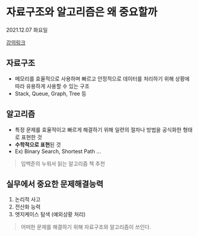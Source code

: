 # 자료구조와 알고리즘은 왜 중요할까
2021.12.07 화요일

[강의링크](https://programmers.co.kr/learn/courses/13213/lessons/91133)

## 자료구조
- 메모리를 효율적으로 사용하며 빠르고 안정적으로 데이터를 처리하기 위해 상황에 따라 유용하게 사용할 수 있는 구조
- Stack, Queue, Graph, Tree 등

## 알고리즘
- 특정 문제를 효율적이고 빠르게 해결하기 위해 일련의 절차나 방법을 공식화한 형태로 표현한 것
- **수학적으로 표현**된 것
- Ex) Binary Search, Shortest Path ...

> 임백준의 누워서 읽는 알고리즘 책 추천

## 실무에서 중요한 문제해결능력
1. 논리적 사고
2. 전산화 능력
3. 엣지케이스 탐색 (예외상황 처리)

> 어떠한 문제를 해결하기 위해 자료구조와 알고리즘이 쓰인다.